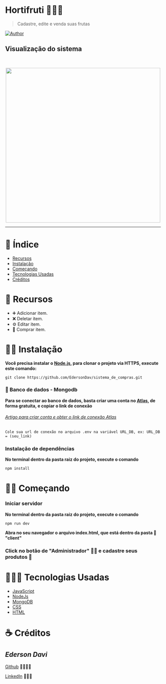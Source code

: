 # Hortifruti 🍎🍐🍇

>Cadastre, edite e venda suas frutas

[![Author](https://img.shields.io/badge/author-EdersonDav-000000?style=flat-square)](https://github.com/EdersonDav)

## Visualização do sistema
</br>
<p align="center"><img src=".github/Sistema_Compras.gif?raw=true" width="500"/></p>

---

# 📌 Índice

- [Recursos](#-features)
- [Instalação](#-installation)
- [Começando](#-getting-started)
- [Tecnologias Usadas](#-technology-used)
- [Créditos](#-credits)

# 🚀 Recursos

- ➕ Adicionar item.
- ❌ Deletar item.
- ⚙️ Editar item.
- 🛒 Comprar item.

# 👷🏿 Instalação

**Você precisa instalar o [Node.js](https://nodejs.org/en/download/), para clonar o projeto via HTTPS, execute este comando:**

`git clone https://github.com/EdersonDav/sistema_de_compras.git`

### 🍃 Banco de dados - Mongodb

**Para se conectar ao banco de dados, basta criar uma conta no [Atlas](https://www.mongodb.com/cloud/atlas), de forma gratuita, e copiar o link de conexão**

###### [Artigo para criar conta e obter o link de conexão Atlas](https://medium.com/reprogramabr/conectando-no-banco-de-dados-cloud-mongodb-atlas-bca63399693f)

`Cole sua url de conexão no arquivo .env na variável URL_DB, ex: URL_DB = (seu_link)`

### Instalação de dependências

**No terminal dentro da pasta raiz do projeto, execute o comando**

`npm install`

# 🏃🏿 Começando

### Iniciar servidor

**No terminal dentro da pasta raiz do projeto, execute o comando**

`npm run dev`

**Abra no seu navegador o arquivo index.html, que está dentro da pasta 📁 "client"**

### Click no botão de "Administrador" 👷🏿 e cadastre seus produtos 🎉

# 👨🏿‍💻 Tecnologias Usadas
* [JavaScript](https://developer.mozilla.org/en-US/docs/Web/JavaScript)
* [NodeJs](https://nodejs.org/en/)
* [MongoDB](https://www.mongodb.com/)
* [CSS](https://developer.mozilla.org/en-US/docs/Web/CSS)
* [HTML](https://developer.mozilla.org/en-US/docs/Web/HTML)

# ☕ Créditos

## <i>Ederson Davi</i>

[Github](https://github.com/EdersonDav) 👨🏿‍🎓🚀

[LinkedIn](https://www.linkedin.com/in/silvaedersonqueiroz) 👨🏿‍👔